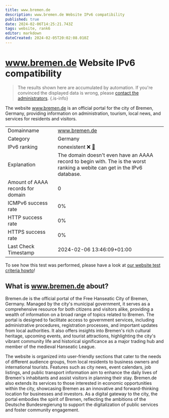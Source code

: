 ```yaml
---
title: www.bremen.de
description: www.bremen.de Website IPv6 compatibility
published: true
date: 2024-02-06T14:25:21.743Z
tags: website, rank6
editor: markdown
dateCreated: 2024-02-05T20:02:08.010Z
---
```


# www.bremen.de Website IPv6 compatibility

> The results shown here are accumulated by automation. If you're convinced the displayed data is wrong, please [contact the administrators](/howto/chat). 
{.is-info}

The website www.bremen.de is an official portal for the city of Bremen, Germany, providing information on administration, tourism, local news, and services for residents and visitors.


|   |   |
| - | - |
| Domainname | www.bremen.de
| Category | Germany |
| IPv6 ranking | nonexistent :x: [🔗](/howto/ranking) |
| Explanation | The domain doesn't even have an AAAA record to begin with. The is the worst ranking a webite can get in the IPv6 database. |
| Amount of AAAA records for domain | 0 |
| ICMPv6 success rate | 0%|
| HTTP success rate | 0% |
| HTTPS success rate | 0% |
| Last Check Timestamp | 2024-02-06 13:46:09+01:00 |

To see how this test was performed, please have a look at [our website test criteria howto](/howto/testcriteria/website)!


## What is www.bremen.de about?
Bremen.de is the official portal of the Free Hanseatic City of Bremen, Germany. Managed by the city's municipal government, it serves as a comprehensive resource for both citizens and visitors alike, providing a wealth of information on a broad range of topics related to Bremen. The portal is designed to facilitate access to government services, including administrative procedures, registration processes, and important updates from local authorities. It also offers insights into Bremen's rich cultural heritage, upcoming events, and tourist attractions, highlighting the city's vibrant community life and historical significance as a major trading hub and member of the medieval Hanseatic League.

The website is organized into user-friendly sections that cater to the needs of different audience groups, from local residents to business owners and international tourists. Features such as city news, event calendars, job listings, and public transport information aim to enhance the daily lives of Bremen's inhabitants and assist visitors in planning their stay. Bremen.de also extends its services to those interested in economic opportunities within the city, showcasing Bremen as an innovative and forward-thinking location for businesses and investors. As a digital gateway to the city, the portal embodies the spirit of Bremen, reflecting the ambitions of the Deutsche Bundesregierung to support the digitalization of public services and foster community engagement.


